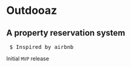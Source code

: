 # Outdooaz
## A property reservation system
  <pre> $ Inspired by airbnb</pre> 
  Initial ```MVP``` release
